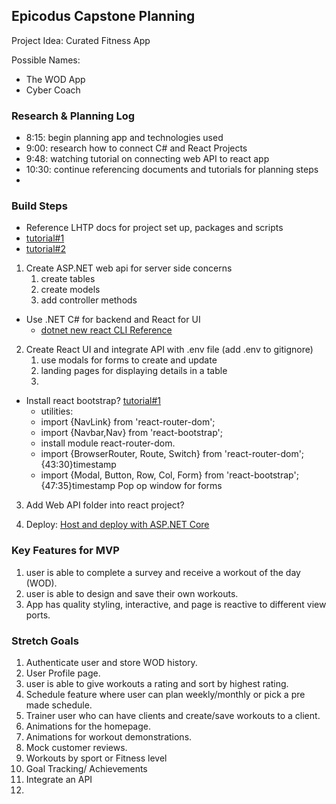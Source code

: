 ## Epicodus Capstone Planning 

Project Idea: Curated Fitness App

Possible Names: 
* The WOD App
* Cyber Coach

### Research & Planning Log
* 8:15: begin planning app and technologies used 
* 9:00: research how to connect C# and React Projects
* 9:48: watching tutorial on connecting web API to react app
* 10:30: continue referencing documents and tutorials for planning steps
* 

### Build Steps

* Reference LHTP docs for  project set up, packages and scripts
* [tutorial#1](https://www.youtube.com/watch?v=gpfP60KjmZU)
* [tutorial#2](https://www.youtube.com/watch?v=ON-Z1iD6Y-c&t=0s)

1. Create ASP.NET web api for server side concerns
   1. create tables
   2. create models
   3. add controller methods

* Use .NET C# for backend and React for UI
  * [dotnet new react CLI Reference](https://learn.microsoft.com/en-us/aspnet/core/client-side/spa/react?view=aspnetcore-7.0&tabs=visual-studio)

2. Create React UI and integrate API with .env file (add .env to gitignore)
   1. use modals for forms to create and update
   2. landing pages for displaying details in a table 
   3. 

* Install react bootstrap? [tutorial#1](https://www.youtube.com/watch?v=gpfP60KjmZU)
  * utilities: 
  * import {NavLink} from 'react-router-dom';
  * import {Navbar,Nav} from 'react-bootstrap';
  * install module react-router-dom.
  * import {BrowserRouter, Route, Switch} from 'react-router-dom'; {43:30}timestamp
  * import {Modal, Button, Row, Col, Form} from 'react-bootstrap'; {47:35}timestamp    Pop op window for forms

3. Add Web API folder into react project?

4. Deploy: [Host and deploy with ASP.NET Core](https://learn.microsoft.com/en-us/aspnet/core/host-and-deploy/?view=aspnetcore-7.0)


### Key Features for MVP
1. user is able to complete a survey and receive a workout of the day (WOD).
2. user is able to design and save their own workouts. 
3. App has quality styling, interactive, and page is reactive to different view ports.

### Stretch Goals
1. Authenticate user and store WOD history. 
2. User Profile page.
3. user is able to give workouts a rating and sort by highest rating.
4. Schedule feature where user can plan weekly/monthly or pick a pre made schedule.
5. Trainer user who can have clients and create/save workouts to a client.
6. Animations for the homepage.
7. Animations for workout demonstrations.
8. Mock customer reviews.
9. Workouts by sport or Fitness level 
10. Goal Tracking/ Achievements
11. Integrate an API
12. 